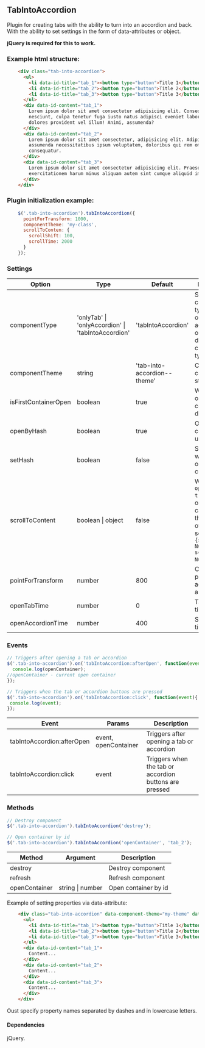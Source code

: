TabIntoAccordion
-------
Plugin for creating tabs with the ability to turn into an accordion and back.
With the ability to set settings in the form of data-attributes or object.

__jQuery is required for this to work.__

### Example html structure:

```html
    <div class="tab-into-accordion">
      <ul>
        <li data-id-title="tab_1"><button type="button">Title 1</button></li>
        <li data-id-title="tab_2"><button type="button">Title 2</button></li>
        <li data-id-title="tab_3"><button type="button">Title 3</button></li>
      </ul>
      <div data-id-content="tab_1">
        Lorem ipsum dolor sit amet consectetur adipisicing elit. Consequatur perferendis ipsum ab
        nesciunt, culpa tenetur fuga iusto natus adipisci eveniet laboriosam, aliquam odio optio,
        dolores provident vel illum! Animi, assumenda?
      </div>
      <div data-id-content="tab_2">
        Lorem ipsum dolor sit amet consectetur, adipisicing elit. Adipisci at autem error minus
        assumenda necessitatibus ipsum voluptatem, doloribus qui rem omnis eos neque nam
        consequatur.
      </div>
      <div data-id-content="tab_3">
        Lorem ipsum dolor sit amet consectetur adipisicing elit. Praesentium corporis nostrum
        exercitationem harum minus aliquam autem sint cumque aliquid impedit.
      </div>
    </div>
```

### Plugin initialization example:

```javascript
    $('.tab-into-accordion').tabIntoAccordion({
      pointForTransform: 1000,
      componentTheme: 'my-class',
      scrollToConten: {
        scrollShift: 100,
        scrollTime: 2000
      }
    });
```



### Settings

Option | Type | Default | Description
------ | ---- | ------- | -----------
componentType | 'onlyTab' \| 'onlyAccordion' \| 'tabIntoAccordion' | 'tabIntoAccordion' | Set the component type: tabs only, accordion only or dynamically changing type.
componentTheme | string | 'tab-into-accordion--theme' | Css class for component styling.
isFirstContainerOpen | boolean | true | Whether to open the first container by default.
openByHash | boolean | true | Open container using hash.
setHash | boolean | false | Set hash when opening container.
scrollToContent | boolean \| object | false | When ```openByHash: true```. In the object you can specify the scroll offset and scroll time - ```{scrollShift: Number, scrollTime: Number }```.
pointForTransform | number | 800 | Conversion point to accordion and back.
openTabTime | number | 0 |  Tab opening time.
openAccordionTime | number | 400 |  Slide opening time.

### Events

```javascript
// Triggers after opening a tab or accordion
$('.tab-into-accordion').on('tabIntoAccordion:afterOpen', function(event, openContainer){
  console.log(openContainer);
//openContainer - current open container
});

// Triggers when the tab or accordion buttons are pressed
$('.tab-into-accordion').on('tabIntoAccordion:click', function(event){
 console.log(event);
});
```

Event | Params | Description
------ | -------- | -----------
tabIntoAccordion:afterOpen | event, openContainer | Triggers after opening a tab or accordion
tabIntoAccordion:click | event | Triggers when the tab or accordion buttons are pressed

### Methods

```javascript
// Destroy component
$('.tab-into-accordion').tabIntoAccordion('destroy');

// Open container by id
$('.tab-into-accordion').tabIntoAccordion('openContainer', 'tab_2');
```

Method | Argument | Description
------ | -------- | -----------
destroy |  | Destroy component
refresh |  | Refresh component
openContainer | string \| number | Open container by id

Example of setting properties via data-attribute:

```html
    <div class="tab-into-accordion" data-component-theme="my-theme" data-open-tab-time="5000">
      <ul>
        <li data-id-title="tab_1"><button type="button">Title 1</button></li>
        <li data-id-title="tab_2"><button type="button">Title 2</button></li>
        <li data-id-title="tab_3"><button type="button">Title 3</button></li>
      </ul>
      <div data-id-content="tab_1">
        Content...
      </div>
      <div data-id-content="tab_2">
        Content...
      </div>
      <div data-id-content="tab_3">
        Content...
      </div>
    </div>
```

Оust specify property names separated by dashes and in lowercase letters.

#### Dependencies

jQuery.
